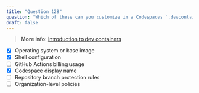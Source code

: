 ```yaml
---
title: "Question 128"  
question: "Which of these can you customize in a Codespaces `.devcontainer/devcontainer.json` configuration file? (Choose three.)"  
draft: false  
---
```


> **More info**: [Introduction to dev containers](https://docs.github.com/en/codespaces/setting-up-your-project-for-codespaces/adding-a-dev-container-configuration/introduction-to-dev-containers)

- [x] Operating system or base image  
- [x] Shell configuration  
- [ ] GitHub Actions billing usage  
- [x] Codespace display name  
- [ ] Repository branch protection rules  
- [ ] Organization-level policies  
